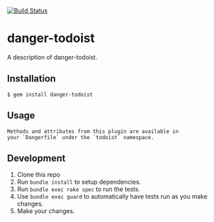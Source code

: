 [![Build Status](https://travis-ci.org/hanneskaeufler/danger-todoist.svg?branch=master)](https://travis-ci.org/hanneskaeufler/danger-todoist)

# danger-todoist

A description of danger-todoist.

## Installation

    $ gem install danger-todoist

## Usage

    Methods and attributes from this plugin are available in
    your `Dangerfile` under the `todoist` namespace.

## Development

1. Clone this repo
2. Run `bundle install` to setup dependencies.
3. Run `bundle exec rake spec` to run the tests.
4. Use `bundle exec guard` to automatically have tests run as you make changes.
5. Make your changes.
